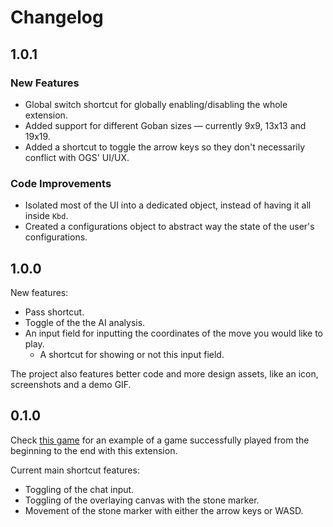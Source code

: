 # Changelog

## 1.0.1

### New Features

- Global switch shortcut for globally enabling/disabling the whole extension.
- Added support for different Goban sizes &mdash; currently 9x9, 13x13 and 19x19.
- Added a shortcut to toggle the arrow keys so they don't necessarily conflict with OGS' UI/UX.

### Code Improvements

- Isolated most of the UI into a dedicated object, instead of having it all inside `Kbd`.
- Created a configurations object to abstract way the state of the user's configurations.

## 1.0.0

New features:

- Pass shortcut.
- Toggle of the the AI analysis.
- An input field for inputting the coordinates of the move you would like to play.
    - A shortcut for showing or not this input field.

The project also features better code and more design assets, like an icon, screenshots and a demo GIF.

## 0.1.0

Check [this game][example_game] for an example of a game successfully played from the beginning to the end with this extension.

Current main shortcut features:

- Toggling of the chat input.
- Toggling of the overlaying canvas with the stone marker.
- Movement of the stone marker with either the arrow keys or WASD.


[example_game]: https://online-go.com/game/28332935